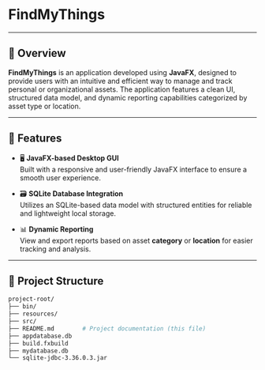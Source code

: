 # FindMyThings

---
## 📌 Overview

**FindMyThings** is an application developed using **JavaFX**, designed to provide users with an intuitive and efficient way to manage and track personal or organizational assets. The application features a clean UI, structured data model, and dynamic reporting capabilities categorized by asset type or location.

---

## 🚀 Features

- 🖥️ **JavaFX-based Desktop GUI**  
  Built with a responsive and user-friendly JavaFX interface to ensure a smooth user experience.

- 🗃️ **SQLite Database Integration**  
  Utilizes an SQLite-based data model with structured entities for reliable and lightweight local storage.

- 📊 **Dynamic Reporting**  
  View and export reports based on asset **category** or **location** for easier tracking and analysis.
  
---

## 📁 Project Structure

```bash
project-root/
├── bin/
├── resources/
├── src/                    
├── README.md        # Project documentation (this file)
├── appdatabase.db
├── build.fxbuild
├── mydatabase.db
└── sqlite-jdbc-3.36.0.3.jar
```
